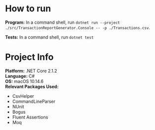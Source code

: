 # How to run
**Program:** 
In a command shell, run `dotnet run --project ./src/TransactionReportGenerator.Console -- -p ./Transactions.csv`.

**Tests:**
In a command shell, run `dotnet test`

# Project Info
**Platform:** .NET Core 2.1.2  
**Language:** C#  
**OS:** macOS 10.14.6  
**Relevant Packages Used:**  
* CsvHelper
* CommandLineParser
* NUnit
* Bogus
* Fluent Assertions
* Moq